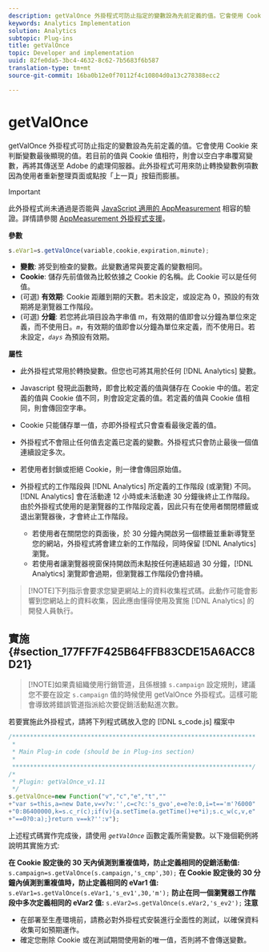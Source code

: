 ```yaml
---
description: getValOnce 外掛程式可防止指定的變數設為先前定義的值。它會使用 Cookie 來判斷變數最後顯現的值。若目前的值與 Cookie 值相符，則會以空白字串覆寫變數，再將其傳送至 Adobe 的處理伺服器。此外掛程式可用來防止轉換變數例項數因為使用者重新整理頁面或點按「上一頁」按鈕而膨脹。
keywords: Analytics Implementation
solution: Analytics
subtopic: Plug-ins
title: getValOnce
topic: Developer and implementation
uuid: 82fe0da5-3bc4-4632-8c62-7b5683f6b587
translation-type: tm+mt
source-git-commit: 16ba0b12e0f70112f4c10804d0a13c278388ecc2

---
```



# getValOnce

getValOnce 外掛程式可防止指定的變數設為先前定義的值。它會使用 Cookie 來判斷變數最後顯現的值。若目前的值與 Cookie 值相符，則會以空白字串覆寫變數，再將其傳送至 Adobe 的處理伺服器。此外掛程式可用來防止轉換變數例項數因為使用者重新整理頁面或點按「上一頁」按鈕而膨脹。

>[!IMPORTANT]
>
>此外掛程式尚未通過是否能與 [JavaScript 適用的 AppMeasurement](/help/implement/js-implementation/c-appmeasurement-js/appmeasure-mjs.md) 相容的驗證。詳情請參閱 [AppMeasurement 外掛程式支援](/help/implement/js-implementation/c-appmeasurement-js/plugins-support.md)。

**參數**

```js
s.eVar1=s.getValOnce(variable,cookie,expiration,minute);
```

* **變數**: 將受到檢查的變數。此變數通常與要定義的變數相同。
* **Cookie**: 儲存先前值做為比較依據之 Cookie 的名稱。此 Cookie 可以是任何值。
* (可選) **有效期**: Cookie 距離到期的天數。若未設定，或設定為 0，預設的有效期將是瀏覽器工作階段。
* (可選) **分鐘**: 若您將此項目設為字串值 m，有效期的值即會以分鐘為單位來定義，而不使用日。*`m`*，有效期的值即會以分鐘為單位來定義，而不使用日。若未設定，*`days`* 為預設有效期。

**屬性**

* 此外掛程式常用於轉換變數。但您也可將其用於任何 [!DNL Analytics] 變數。
* Javascript 發現此函數時，即會比較定義的值與儲存在 Cookie 中的值。若定義的值與 Cookie 值不同，則會設定定義的值。若定義的值與 Cookie 值相同，則會傳回空字串。
* Cookie 只能儲存單一值，亦即外掛程式只會查看最後定義的值。
* 外掛程式不會阻止任何值去定義已定義的變數。外掛程式只會防止最後一個值連續設定多次。
* 若使用者封鎖或拒絕 Cookie，則一律會傳回原始值。
* 外掛程式的工作階段與 [!DNL Analytics] 所定義的工作階段 (或瀏覽) 不同。[!DNL Analytics] 會在活動達 12 小時或未活動達 30 分鐘後終止工作階段。由於外掛程式使用的是瀏覽器的工作階段定義，因此只有在使用者關閉標籤或退出瀏覽器後，才會終止工作階段。

   * 若使用者在關閉您的頁面後，於 30 分鐘內開啟另一個標籤並重新導覽至您的網站，外掛程式將會建立新的工作階段，同時保留 [!DNL Analytics] 瀏覽。
   * 若使用者讓瀏覽器視窗保持開啟而未點按任何連結超過 30 分鐘，[!DNL Analytics] 瀏覽即會過期，但瀏覽器工作階段仍會持續。

> [!NOTE]下列指示會要求您變更網站上的資料收集程式碼。此動作可能會影響到您網站上的資料收集，因此應由懂得使用及實施 [!DNL Analytics] 的開發人員執行。

## 實施 {#section_177FF7F425B64FFB83CDE15A6ACC8D21}

> [!NOTE]如果貴組織使用行銷管道，且係根據 `s.campaign` 設定規則，建議您不要在設定 `s.campaign` 值的時候使用 getValOnce 外掛程式。這樣可能會導致將錯誤管道指派給次要促銷活動點進次數。

若要實施此外掛程式，請將下列程式碼放入您的 [!DNL s_code.js] 檔案中

```js
/******************************************************************** 
 * 
 * Main Plug-in code (should be in Plug-ins section) 
 * 
 *******************************************************************/ 
/* 
 * Plugin: getValOnce_v1.11 
 */ 
s.getValOnce=new Function("v","c","e","t","" 
+"var s=this,a=new Date,v=v?v:'',c=c?c:'s_gvo',e=e?e:0,i=t=='m'?6000" 
+"0:86400000,k=s.c_r(c);if(v){a.setTime(a.getTime()+e*i);s.c_w(c,v,e" 
+"==0?0:a);}return v==k?'':v");
```

上述程式碼實作完成後，請使用 *`getValOnce`* 函數定義所需變數。以下幾個範例將說明其實施方式:

**在 Cookie 設定後的 30 天內偵測到重複值時，防止定義相同的促銷活動值:**
`s.campaign=s.getValOnce(s.campaign,'s_cmp',30);`  **在 Cookie 設定後的 30 分鐘內偵測到重複值時，防止定義相同的 eVar1 值:**
`s.eVar1=s.getValOnce(s.eVar1,'s_ev1',30,'m');`  **防止在同一個瀏覽器工作階段中多次定義相同的 eVar2 值:**
`s.eVar2=s.getValOnce(s.eVar2,'s_ev2');`  **注意**

* 在部署至生產環境前，請務必對外掛程式安裝進行全面性的測試，以確保資料收集可如預期運作。
* 確定您刪除 Cookie 或在測試期間使用新的唯一值，否則將不會傳送變數。

